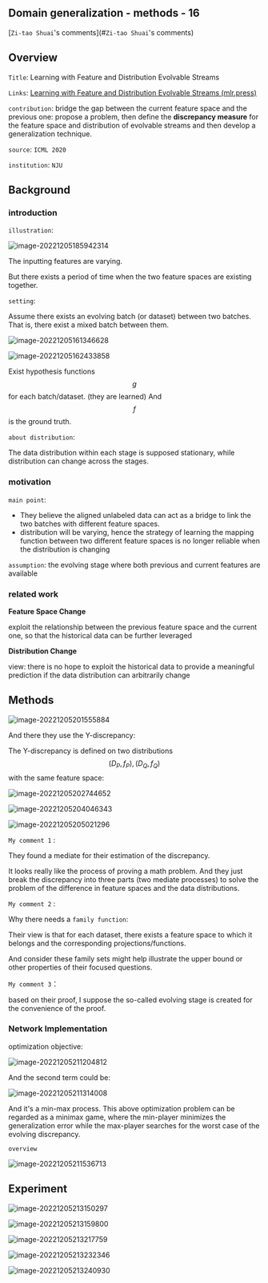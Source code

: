 ## Domain generalization - methods - 16

[`Zi-tao Shuai`'s comments](#`Zi-tao Shuai`'s comments)

## Overview

`Title`:  Learning with Feature and Distribution Evolvable Streams

`Links`: [Learning with Feature and Distribution Evolvable Streams (mlr.press)](http://proceedings.mlr.press/v119/zhang20ad/zhang20ad.pdf)

`contribution`: bridge the gap between the current feature space and the previous one: propose a problem, then define the **discrepancy measure** for the feature space and distribution of evolvable streams and then develop a generalization technique.

`source`:  `ICML 2020`

`institution`: `NJU`

## Background

### introduction

`illustration`:

![image-20221205185942314](asset/image-20221205185942314.png)

The inputting features are varying.

But there exists a period of time when the two feature spaces are existing together.



`setting`:

Assume there exists an evolving batch (or dataset) between two batches. That is, there exist a mixed batch between them. 

![image-20221205161346628](asset/image-20221205161346628.png)

![image-20221205162433858](asset/image-20221205162433858.png)

Exist hypothesis functions $$g$$ for each batch/dataset. (they are learned) And $$f$$ is the ground truth.

`about distribution`:

The data distribution within each stage is supposed stationary, while distribution can change across the stages.

### motivation

`main point`: 

- They believe the aligned unlabeled data can act as a bridge to link the two batches with different feature spaces.
- distribution will be varying, hence the strategy of learning the mapping function between two different feature spaces is no longer reliable when the distribution is changing

`assumption`: the evolving stage where both previous and current features are available



### related work

**Feature Space Change**

exploit the relationship between the previous feature space and the current one, so that the historical data can be further leveraged

**Distribution Change**

view: there is no hope to exploit the historical data to provide a meaningful prediction if the data distribution can arbitrarily change

## Methods

![image-20221205201555884](asset/image-20221205201555884.png)

And there they use the Y-discrepancy:

The Y-discrepancy is defined on two distributions $$(D_P,f_P),(D_Q,f_Q)$$ with the same feature space:

![image-20221205202744652](asset/image-20221205202744652.png)

![image-20221205204046343](asset/image-20221205204046343.png)

![image-20221205205021296](asset/image-20221205205021296.png)

`My comment 1` :

They found a mediate for their estimation of the discrepancy.

It looks really like the process of proving a math problem. And they just break the discrepancy into three parts (two mediate processes) to solve the problem of the difference in feature spaces and the data distributions.

`My comment 2` :

Why there needs a `family function`:

Their view is that for each dataset, there exists a feature space to which it belongs and the corresponding projections/functions. 

And consider these family sets might help illustrate the upper bound or other properties of their focused questions.

`My comment 3`：

based on their proof, I suppose the so-called evolving stage is created for the convenience of the proof.

### Network Implementation

optimization objective:

![image-20221205211204812](asset/image-20221205211204812.png)

And the second term could be:

![image-20221205211314008](asset/image-20221205211314008.png)

And it's a min-max process. This above optimization problem can be regarded as a minimax game, where the min-player minimizes the generalization error while the max-player searches for the worst case of the evolving discrepancy.

`overview`

![image-20221205211536713](asset/image-20221205211536713.png)



## Experiment

![image-20221205213150297](asset/image-20221205213150297.png)

![image-20221205213159800](asset/image-20221205213159800.png)

![image-20221205213217759](asset/image-20221205213217759.png)

![image-20221205213232346](asset/image-20221205213232346.png)

![image-20221205213240930](asset/image-20221205213240930.png)

